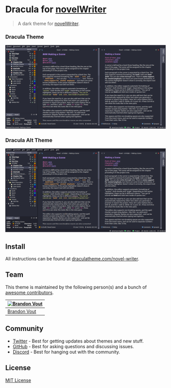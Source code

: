 # Dracula for [novelWriter](https://novelwriter.io/)

> A dark theme for [novelWriter](https://novelwriter.io/).

### Dracula Theme
![Dracula Theme and Syntax Highlighting](./screenshot.png)

### Dracula Alt Theme
![Dracula Alt Theme and Dracula Syntax Highlighting](./screenshot_alt.png)

## Install

All instructions can be found at [draculatheme.com/novel-writer](https://draculatheme.com/novel-writer).

## Team

This theme is maintained by the following person(s) and a bunch of [awesome contributors](https://github.com/dracula/novel-writer/graphs/contributors).

| [![Brandon Vout](https://github.com/bvout.png?size=100)](https://github.com/bvout) |
| ---------------------------------------------------------------------------------------- |
| [Brandon Vout](https://github.com/bvout)                                               |

## Community

- [Twitter](https://twitter.com/draculatheme) - Best for getting updates about themes and new stuff.
- [GitHub](https://github.com/dracula/dracula-theme/discussions) - Best for asking questions and discussing issues.
- [Discord](https://draculatheme.com/discord-invite) - Best for hanging out with the community.

## License

[MIT License](./LICENSE)
